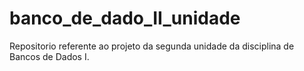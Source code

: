 # banco_de_dado_II_unidade
Repositorio referente ao projeto da segunda unidade da disciplina de Bancos de Dados I.
